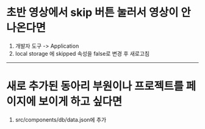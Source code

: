 # 초반 영상에서 skip 버튼 눌러서 영상이 안 나온다면

1. 개발자 도구 -> Application
2. local storage 에 skipped 속성을 false로 변경 후 새로고침

---

# 새로 추가된 동아리 부원이나 프로젝트를 페이지에 보이게 하고 싶다면

1. src/components/db/data.json에 추가
